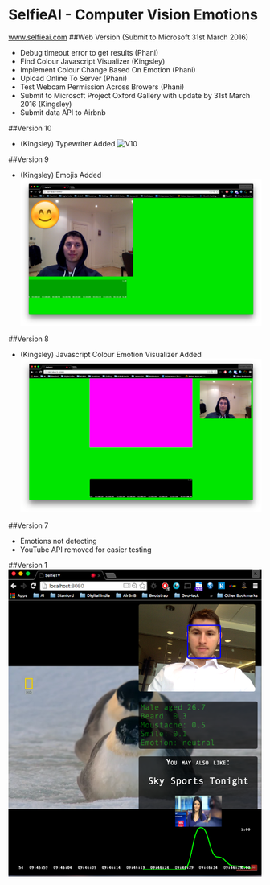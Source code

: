 # SelfieAI - Computer Vision Emotions
www.selfieai.com
##Web Version (Submit to Microsoft 31st March 2016)
- Debug timeout error to get results (Phani)
- Find Colour Javascript Visualizer (Kingsley)
- Implement Colour Change Based On Emotion (Phani)
- Upload Online To Server (Phani)
- Test Webcam Permission Across Browers (Phani)
- Submit to Microsoft Project Oxford Gallery with update by 31st March 2016 (Kingsley)
- Submit data API to Airbnb

##Version 10
- (Kingsley) Typewriter Added
![V10](https://media.giphy.com/media/l2JJsRONVBujEepsA/giphy.gif)

##Version 9
- (Kingsley) Emojis Added
![V9](https://github.com/kadvani1/SelfieAI/blob/master/v9/img/v9.png)

##Version 8
- (Kingsley) Javascript Colour Emotion Visualizer Added
![V8](https://github.com/kadvani1/SelfieAI/blob/master/v8/img/v8.png)


##Version 7
- Emotions not detecting
- YouTube API removed for easier testing

##Version 1
![V1](https://github.com/kadvani1/SelfieAI/blob/master/images/demo.png "Version 1")
